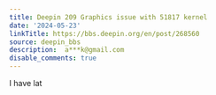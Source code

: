 ```yaml
---
title: Deepin 209 Graphics issue with 51817 kernel
date: '2024-05-23'
linkTitle: https://bbs.deepin.org/en/post/268560
source: deepin_bbs
description:  a***k@gmail.com 
disable_comments: true
---
```

I have lat

